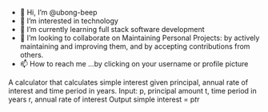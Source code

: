 - 👋 Hi, I’m @ubong-beep
- 👀 I’m interested in technology
- 🌱 I’m currently learning full stack software development
- 💞️ I’m looking to collaborate on Maintaining Personal Projects: by actively maintaining and improving them, and by accepting contributions from others.
- 📫 How to reach me ...by clicking on your username or profile picture

<!---
ubong-beep/ubong-beep is a ✨ special ✨ repository because its `README.md` (this file) appears on your GitHub profile.
You can click the Preview link to take a look at your changes.
--->
A calculator that calculates simple interest given principal, annual rate of interest and time period in years.
Input:
   p, principal amount
   t, time period in years
   r, annual rate of interest
Output
   simple interest = p*t*r
